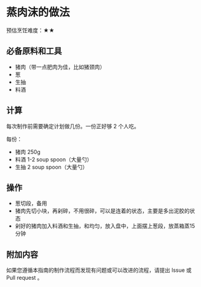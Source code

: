 # 蒸肉沫的做法

预估烹饪难度：★★

## 必备原料和工具

- 猪肉（带一点肥肉为佳，比如猪颈肉）
- 葱
- 生抽
- 料酒

## 计算

每次制作前需要确定计划做几份。一份正好够 2 个人吃。

每份：

- 猪肉 250g
- 料酒 1-2 soup spoon（大量勺）
- 生抽 2 soup spoon（大量勺）

## 操作

- 葱切段，备用
- 猪肉先切小块，再剁碎，不用很碎，可以是连着的状态，主要是多出泥胶的状态
- 剁好的猪肉加入料酒和生抽，和均匀，放入盘中，上面摆上葱段，放蒸箱蒸15分钟

## 附加内容

如果您遵循本指南的制作流程而发现有问题或可以改进的流程，请提出 Issue 或 Pull request 。